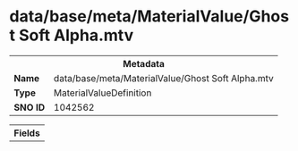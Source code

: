 <h1>data/base/meta/MaterialValue/Ghost Soft Alpha.mtv</h1><table><tr><th colspan="100%">Metadata</th></tr><tr><td><b>Name</b></td><td>data/base/meta/MaterialValue/Ghost Soft Alpha.mtv</td></tr><tr><td><b>Type</b></td><td>MaterialValueDefinition</td></tr><tr><td><b>SNO ID</b></td><td>1042562</td></tr></table>

<table><tr><th colspan="100%">Fields</th></tr></table>

